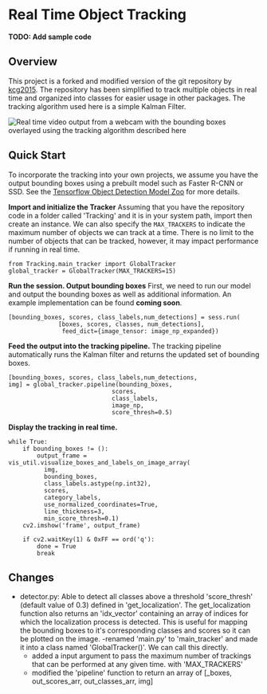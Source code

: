 # Real Time Object Tracking

**TODO: Add sample code**

## Overview
This project is a forked and modified version of the git repository by [kcg2015](https://github.com/kcg2015/Vehicle-Detection-and-Tracking). The repository has been simplified to track multiple objects in real time and organized into classes for easier usage in other packages. The tracking algorithm used here is a simple Kalman Filter.

![Real time video output from a webcam with the bounding boxes overlayed using the tracking algorithm described here](https://github.com/omarabid59/Object-Tracking-Library/blob/master/tracking_output.png)

## Quick Start
To incorporate the tracking into your own projects, we assume you have the output bounding boxes using a prebuilt model such as Faster R-CNN or SSD. See the [Tensorflow Object Detection Model Zoo](https://github.com/tensorflow/models/blob/master/research/object_detection/g3doc/detection_model_zoo.md) for more details.

**Import and initialize the Tracker**
Assuming that you have the repository code in a folder called 'Tracking' and it is in your system path, import then create an instance. We can also specify the ```MAX_TRACKERS``` to indicate the maximum number of objects we can track at a time. There is no limit to the number of objects that can be tracked, however, it may impact performance if running in real time.
```
from Tracking.main_tracker import GlobalTracker
global_tracker = GlobalTracker(MAX_TRACKERS=15)
```

**Run the session. Output bounding boxes**
First, we need to run our model and output the bounding boxes as well as additional information. An example implementation can be found **coming soon**.
```
[bounding_boxes, scores, class_labels,num_detections] = sess.run(
              [boxes, scores, classes, num_detections],
               feed_dict={image_tensor: image_np_expanded})
```


**Feed the output into the tracking pipeline.**
The tracking pipeline automatically runs the Kalman filter and returns the updated set of bounding boxes.
```
[bounding_boxes, scores, class_labels,num_detections,
img] = global_tracker.pipeline(bounding_boxes,
                             scores,
                             class_labels,
                             image_np,
                             score_thresh=0.5)
```
**Display the tracking in real time.**
```
while True:
    if bounding_boxes != ():    
        output_frame = vis_util.visualize_boxes_and_labels_on_image_array(
          img,
          bounding_boxes,
          class_labels.astype(np.int32),
          scores,
          category_labels,
          use_normalized_coordinates=True,
          line_thickness=3,
          min_score_thresh=0.1)
    cv2.imshow('frame', output_frame)

    if cv2.waitKey(1) & 0xFF == ord('q'):
        done = True
        break
```                  
           

## Changes
- detector.py: Able to detect all classes above a threshold 'score_thresh' (default value of 0.3) defined in 'get_localization'.
          The get_localization function also returns an 'idx_vector' containing an array of indices for which the localization process is detected. This is useful for mapping the bounding boxes to it's corresponding classes and scores so it can be plotted on the image.
-renamed 'main.py' to 'main_tracker' and made it into a class named 'GlobalTracker()'. We can call this directly.
    - added a input argument to pass the maximum number of trackings that can be performed at any given time. with 'MAX_TRACKERS'
    - modified the 'pipeline' function to return an array of [_boxes, out_scores_arr, out_classes_arr, img]


